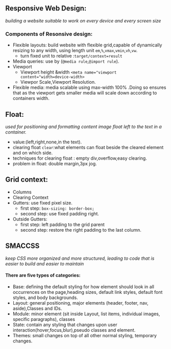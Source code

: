 ## Responsive Web Design:
*building a website suitable to work on every device and every screen size*
### Components of Resonsive design:
* Flexible layouts: build website with flexible grid,capable of dynamically resizing to any width, using length unit `em`,`%`,`vmax`,`vmin`,`vh`,`vw`.
  * turn fixed unit to relative :`target/context=result`
* Media queries: use by (`@media rule`,`@import rule`).
* Viewport 
  * Viewport height &width `<meta name="viewport content="width=device-width>`
  * Viewpor Scale,Viewport Resolution.
* Flexible media: media scalable using max-width 100% .Doing so ensures that as the viewport gets smaller media will scale down according to containers width.
## Float:
*used for positioning and formatting content image float left to the text in a container.* 
* value:(left,right,none,in the text).
* clearing float `clear`:what elements can float beside the cleared element and on which side.
* techniques for clearing float : empty div,overflow,easy clearing.
* problem in float: double margin,3px jog.
## Grid context:
* Columns
* Clearing Context
* Gutters: use fixed pixel size.
  * first step: `box-sizing: border-box;`
  * second step: use fixed padding right.
* Outside Gutters:
  * first step:  left padding to the grid parent
  * second step: restore the right padding to the last column.
## SMACCSS
  *keep CSS more organized and more structured, leading to code that is easier to build and easier to maintain*
  #### There are five types of categories:
  * Base: defining the default styling for how element should look in all occurrences on the page,heading sizes, default link styles, default font styles, and body backgrounds.
  * Layout: general positioning, major elements (header, footer, nav, aside),Classes and IDs.
  * Module: minor element (sit inside Layout, list items, individual images, specific paragraphs), classes
  * State: contain any styling that changes upon user interaction(hover,focus,blur),pseudo classes and element.
  * Themes: small changes on top of all other normal styling, temporary changes.



